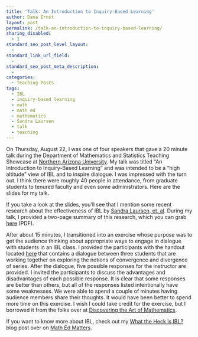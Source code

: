 ```yaml
---
title: 'Talk: An Introduction to Inquiry-Based Learning'
author: Dana Ernst
layout: post
permalink: /talk-an-introduction-to-inquiry-based-learning/
sharing_disabled:
  - 1
standard_seo_post_level_layout:
  - 
standard_link_url_field:
  - 
standard_seo_post_meta_description:
  - 
categories:
  - Teaching Posts
tags:
  - IBL
  - inquiry-based learning
  - math
  - math ed
  - mathematics
  - Sandra Laursen
  - talk
  - teaching
---
```

<div class="kcite-section" kcite-section-id="1035">
  <p>
    On Thursday, August 22, I was one of four speakers that gave a 20 minute talk during the Department of Mathematics and Statistics Teaching Showcase at <a href="http://nau.edu">Northern Arizona University</a>. My talk was titled &#8220;An Introduction to Inquiry-Based Learning&#8221; and was intended to be a &#8220;high altitude&#8221; view of IBL and to inspire dialogue. I was impressed with the turn out. I think there were roughly 40 people in attendance, from graduate students to tenured faculty and even some administrators. Here are the slides for my talk.
  </p>
  
  <div>
  </div>
  
  <p>
    If you take a look at the slides, you&#8217;ll see that I mention some recent research about the effectiveness of IBL by <a href="http://www.colorado.edu/eer/research/steminquiry.html">Sandra Laursen, et. al</a>. During my talk, I provided a two-page summary of this research, which you can grab <a href="http://danaernst.com/talks/IBLMathTwoPageSummary.pdf">here</a> (PDF).
  </p>
  
  <p>
    After about 15 minutes, I transitioned into an exercise whose purpose was to get the audience thinking about appropriate ways to engage in dialogue with students in an IBL class. I provided the participants with the handout located <a href="http://danaernst.com/talks/SeriesDialogue.pdf">here</a> that contains a dialogue between three students that are working together on exploring the notions of convergence and divergence of series. After the dialogue, five possible responses for the instructor are provided. I invited the participants to discuss the advantages and disadvantages of each possible response. It is clear that some responses are better than others, but all of the responses listed intentionally have some weaknesses. We were able to spend a couple of minutes having audience members share their thoughts. It would have been better to spend more time on this exercise. I wish I could take credit for the exercise, but I borrowed it from the folks over at <a href="http://www.artofmathematics.org/">Discovering the Art of Mathematics</a>.
  </p>
  
  <p>
    If you want to know more about IBL, check out my <a href="http://maamathedmatters.blogspot.com/2013/05/what-heck-is-ibl.html">What the Heck is IBL?</a> blog post over on <a href="http://maamathedmatters.blogspot.com/">Math Ed Matters</a>.
  </p>
  
  <!-- kcite active, but no citations found -->
</div>

<!-- kcite-section 1035 -->